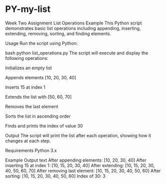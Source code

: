 # PY-my-list
Week Two Assignment
List Operations Example
This Python script demonstrates basic list operations including appending, inserting, extending, removing, sorting, and finding elements.

Usage
Run the script using Python:

bash
python list_operations.py
The script will execute and display the following operations:

Initializes an empty list

Appends elements [10, 20, 30, 40]

Inserts 15 at index 1

Extends the list with [50, 60, 70]

Removes the last element

Sorts the list in ascending order

Finds and prints the index of value 30

Output
The script will print the list after each operation, showing how it changes at each step.

Requirements
Python 3.x

Example Output
text
After appending elements: [10, 20, 30, 40]
After inserting 15 at index 1: [10, 15, 20, 30, 40]
After extending: [10, 15, 20, 30, 40, 50, 60, 70]
After removing last element: [10, 15, 20, 30, 40, 50, 60]
After sorting: [10, 15, 20, 30, 40, 50, 60]
Index of 30: 3
